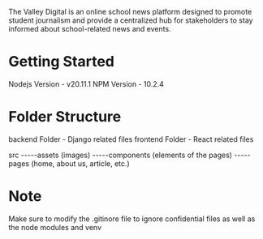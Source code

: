 The Valley Digital is an online school news platform designed to promote student journalism and provide a centralized hub for stakeholders to stay informed about school-related news and events.

# Getting Started

Nodejs Version - v20.11.1
NPM Version - 10.2.4

# Folder Structure

backend Folder - Django related files
frontend Folder - React related files

src
-----assets (images)
-----components (elements of the pages)
-----pages (home, about us, article, etc.)

# Note

Make sure to modify the .gitinore file to ignore confidential files as well as the node modules and venv
